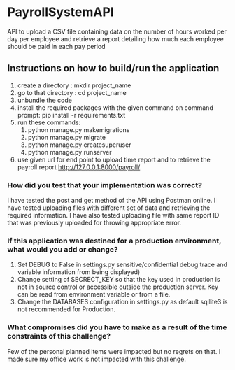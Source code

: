 # PayrollSystemAPI
API to upload a CSV file containing data on the number of hours worked per day per employee and retrieve a report detailing how much each employee should be paid in each pay period

## Instructions on how to build/run the application
1. create a directory : mkdir project_name
1. go to that directory : cd project_name
1. unbundle the code
1. install the required packages with the given command on command prompt:  pip install -r requirements.txt
1. run these commands:
    1. python manage.py makemigrations
    1. python manage.py migrate
    1. python manage.py createsuperuser
    1. python manage.py runserver
1. use given url for end point to upload time report and to retrieve the payroll report
      http://127.0.0.1:8000/payroll/
      

### How did you test that your implementation was correct?
I have tested the post and get method of the API using Postman online. I have tested uploading files with different set of data and retrieving the required information.
I have also tested uploading file with same report ID that was previously uploaded for throwing appropriate error.

### If this application was destined for a production environment, what would you add or change?
1. Set DEBUG to False in settings.py sensitive/confidential debug trace and variable information from being displayed)
1. Change setting of SECRECT_KEY so that the key used in production is not in source control or accessible outside the production server. Key can be read from environment variable or from a file.
1. Change the DATABASES configuration in settings.py as default sqllite3 is not recommended for Production.

### What compromises did you have to make as a result of the time constraints of this challenge?
Few of the personal planned items were impacted but no regrets on that. I made sure my office work is not impacted with this challenge. 
